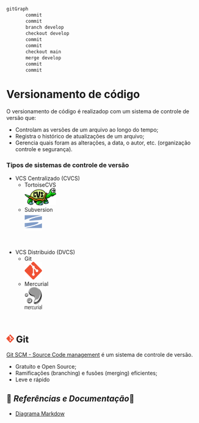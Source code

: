 ```mermaid
gitGraph
       commit
       commit
       branch develop
       checkout develop
       commit
       commit
       checkout main
       merge develop
       commit
       commit
```
# Versionamento de código

O versionamento de código é realizadop com um sistema de controle de versão que: 
- Controlam as versões de um arquivo ao longo do tempo;
- Registra o histórico de atualizações de um arquivo;
- Gerencia quais foram as alterações, a data, o autor, etc. (organização controle e segurança).


### Tipos de sistemas de controle de versão

* VCS Centralizado (CVCS)
  * TortoiseCVS
  <br><img src="../img/TortoiseCVS.png" alt="image-tortoisecvs" width="18%" height="auto">
  * Subversion 
  <br><img src="../img/subversion.svg" alt="image-subversion" width="10%" height="auto">
  
<br>

- VCS Distribuido (DVCS)
  - Git
  <br><img src="../img/git.png" alt="image-git" width="10%" height="auto">
  - Mercurial
  <br><img src="../img/mercuria.png" alt="image-mercurial" width="10%" height="auto">

<br>

## <img src="../img/git.png" alt="image-git" width="4%" height="auto"> <font size="5em"> Git </font>

[Git SCM - Source Code management](https://git-scm.com/) é um sistema de controle de versão.
- Gratuito e Open Source;
- Ramificações (branching) e fusões (merging) eficientes;
- Leve e rápido


## 🔎 *Referências e Documentação*📗

- [Diagrama Markdow](https://support.typora.io/Draw-Diagrams-With-Markdown/)
